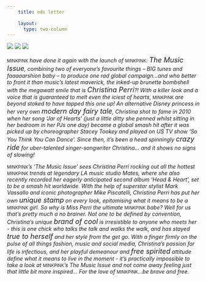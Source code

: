 ```yaml
---
    title: eds letter
    
    layout:
      type: two-column
---
```


<style>
p { font-style: italic }
big { font-size: 130% }
p > span { font-style: normal; font-size: 80%; }
</style>

<img src="assets/toc/img-Y20082628-vert.jpg">
<img src="assets/toc/img-Y20082755.jpg">
<img src="assets/toc/img-Y20082859.jpg">


<span>MINKPINK</span> have done it again with the launch of <span>MINKPINK</span>: <big>The Music Issue</big>, combining two of everyone’s favourite
things – BIG tunes and faaaaarshion baby – to produce one rad global campaign…and who better to front it than music’s
latest maverick, the inked-up brunette bombshell with the megawatt smile that is <big>Christina Perri</big>?! With a killer look
and a voice that is guaranteed to melt even the iciest of hearts, <span>MINKPINK</span> are beyond stoked to have tapped this one up! An alternative Disney princess in her very own <big>modern day fairy tale</big>, Christina shot to fame in 2010 when
her song ‘Jar of Hearts’ (just a little ditty she penned whilst sitting in her bedroom in her PJs one day) became a global
smash hit after it was picked up by choreographer Stacey Tookey and played on US TV show ‘So You Think You
Can Dance’. Since then, it’s been a head spinningly <big>crazy ride</big> for uber-talented singer-songwriter Christina…
and it shows no signs of slowing!


<span>MINKPINK</span>’s ‘The Music Issue’ sees Christina Perri rocking out all the hottest <span>MINKPINK</span> trends at legendary LA music studio Mates, where she also recently recorded her eagerly anticipated second album ‘Head & Heart’, set to be a smash hit worldwide. With the help of superstar stylist Mark Vassallo and iconic photographer Mike Piscatelli, Christina Perri has put her own <big>unique stamp</big> on every look, epitomising what it means to be a <span>MINKPINK</span> girl.
So why is Miss Perri the ultimate <span>MINKPINK</span> babe? Well for us that’s pretty much a no brainer. Not one to be defined by convention, Christina’s unique <big>brand of cool</big> is irresistible to anyone who meets her - this is one chick who talks the talk and walks the walk, and has stayed <big>true to herself</big> and her style from the get go. With a finger firmly on the pulse of all things fashion, music and social media, Christina’s passion for life is infectious, and her playful demeanour and <big>free spirited</big> attitude define what it means to live in the moment - it’s practically impossible to take a look at <span>MINKPINK</span>’s The Music Issue and not come away feeling just that little bit more inspired…
For the love of <span>MINKPINK</span>…be brave and free.

